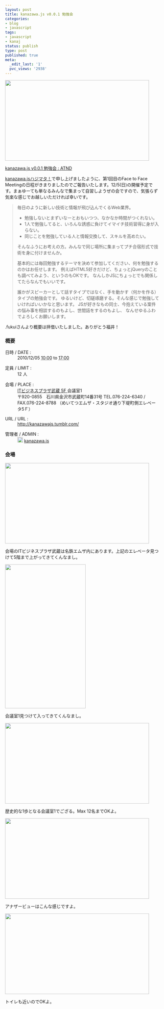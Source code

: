 ```yaml
---
layout: post
title: kanazawa.js v0.0.1 勉強会
categories:
- blog
- javascript
tags:
- javascript
- kanaj
status: publish
type: post
published: true
meta:
  _edit_last: '1'
  pvc_views: '2938'
---
```

<a href="http://atnd.org/events/9901"><img class="fig" src="http://t32k.me/mol/file/2010/11/kanaj.jpg" alt="" width="470" height="263" /></a>

<a href="http://atnd.org/events/9901">kanazawa.js v0.0.1 勉強会 : ATND
</a>

<a href="http://t32k.me/mol/2010/11/kanazawajs/">kanazawa.jsハジマタ！</a>で申し上げましたように、第1回目のFace to Face Meetingの日程がきまりましたのでご報告いたします。12/5(日)の開催予定です。まぁゆーても単なるみんなで集まって自習しようぜの会ですので、気張らず気楽な感じでお越しいただければ幸いです。

<!--more-->
<blockquote>毎日のように新しい技術と情報が飛び込んでくるWeb業界。
<ul>
	<li>勉強しないとまずいなーとおもいつつ、なかなか時間がつくれない。</li>
	<li>1人で勉強してると、いろんな誘惑に負けてイマイチ技術習得に身が入らない。</li>
	<li>同じことを勉強している人と情報交換して、スキルを高めたい。</li>
</ul>
そんなふうにお考えの方。みんなで同じ場所に集まってプチ合宿形式で技術を身に付けませんか。

基本的には毎回勉強するテーマを決めて参加してください、何を勉強するのかはお任せします。
例えばHTML5好きだけど、ちょっとjQueryのことも調べてみよう、というのもOKです。
なんしかJSにちょっとでも関係してたらなんでもいいです。

誰かがスピーカーとして話すタイプではなく、手を動かす（何かを作る）タイプの勉強会です。
ゆるいけど、切磋琢磨する。そんな感じで勉強していければいいかなと思います。
JSが好きなもの同士、今抱えている案件の悩み事を相談するのもよし、世間話をするのもよし、
なんせゆるふわでよろしくお願いします。</blockquote>
.fukuiさんより概要は拝借いたしました。ありがとう福井！
<h3>概要</h3>
<div>
<div><dl> <dt>日時 / DATE :</dt> <dd>2010/12/05 <abbr title="2010-12-05T10:00:00+09:00">10:00</abbr> to <abbr title="2010-12-05T17:00:00+09:00">17:00</abbr></dd> </dl> <dl> <dt>定員 / LIMIT :</dt> <dd>12 人</dd> </dl> <dl> <dt>会場 / PLACE :</dt> <dd><a href="http://www.bp-musashi.jp/guide/about/">ITビジネスプラザ武蔵 5F </a>会議室1
</dd><dd>〒920-0855　石川県金沢市武蔵町14番31号
TEL.076-224-6340 /  FAX.076-224-8788
（めいてつエムザ・スタジオ通り下堤町側エレベータ5Ｆ）</dd> </dl> <dl> <dt>URL / URL :</dt> <dd><a href="http://kanazawajs.tumblr.com/" target="blank">http://kanazawajs.tumblr.com/</a></dd> </dl> <dl> <dt>管理者 / ADMIN :</dt> <dd><img src="http://a0.twimg.com/profile_images/1159957496/kj_favicon_normal.png" alt="Kj_favicon_normal" width="18" height="18" /> <a href="http://atnd.org/users/50695">kanazawa.js</a></dd> </dl></div>
</div>
<h3>会場</h3>
<img class="fig" src="http://t32k.me/mol/file/2010/11/01.jpg" alt="" width="470" height="263" />

会場のITビジネスプラザ武蔵は名鉄エムザ内にあります。上記のエレベータ見つけて5階まで上がってきてくんなまし。

<img class="fig" src="http://t32k.me/mol/file/2010/11/02.jpg" alt="" width="263" height="470" />

会議室1見つけて入ってきてくんなまし。

<img class="fig" src="http://t32k.me/mol/file/2010/11/03.jpg" alt="" width="470" height="263" />

歴史的な1歩となる会議室1でござる。Max 12名までOKよ。

<img class="fig" src="http://t32k.me/mol/file/2010/11/04.jpg" alt="" width="470" height="263" />

アナザービューはこんな感じですよ。

<img class="fig" src="http://t32k.me/mol/file/2010/11/05.jpg" alt="" width="470" height="263" />

トイレも近いのでOKよ。
